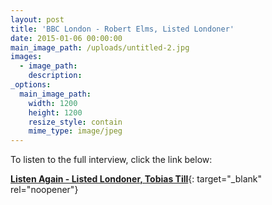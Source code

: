 ```yaml
---
layout: post
title: 'BBC London - Robert Elms, Listed Londoner'
date: 2015-01-06 00:00:00
main_image_path: /uploads/untitled-2.jpg
images:
  - image_path:
    description:
_options:
  main_image_path:
    width: 1200
    height: 1200
    resize_style: contain
    mime_type: image/jpeg
---
```


To listen to the full interview, click the link below:

[**Listen Again - Listed Londoner, Tobias Till**](https://www.bbc.co.uk/sounds/play/p02gdbkq){: target="_blank" rel="noopener"}
